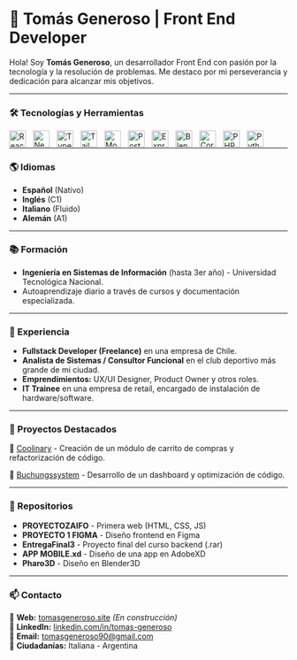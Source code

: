 # 🚀 Tomás Generoso | Front End Developer

Hola! Soy **Tomás Generoso**, un desarrollador Front End con pasión por la tecnología y la resolución de problemas. Me destaco por mi perseverancia y dedicación para alcanzar mis objetivos. 

---

### 🛠️ Tecnologías y Herramientas

<img align="left" alt="React" width="30px" style="padding-right:10px;" src="https://cdn.jsdelivr.net/gh/devicons/devicon/icons/react/react-original.svg"/>
<img align="left" alt="Next.js" width="30px" style="padding-right:10px;" src="https://cdn.jsdelivr.net/gh/devicons/devicon/icons/nextjs/nextjs-original.svg"/>
<img align="left" alt="TypeScript" width="30px" style="padding-right:10px;" src="https://cdn.jsdelivr.net/gh/devicons/devicon/icons/typescript/typescript-original.svg"/>
<img align="left" alt="TailwindCSS" width="30px" style="padding-right:10px;" src="https://cdn.jsdelivr.net/gh/devicons/devicon/icons/tailwindcss/tailwindcss-plain.svg"/>
<img align="left" alt="MongoDB" width="30px" style="padding-right:10px;" src="https://cdn.jsdelivr.net/gh/devicons/devicon/icons/mongodb/mongodb-original.svg"/>
<img align="left" alt="PostgreSQL" width="30px" style="padding-right:10px;" src="https://cdn.jsdelivr.net/gh/devicons/devicon/icons/postgresql/postgresql-original.svg"/>
<img align="left" alt="Express" width="30px" style="padding-right:10px;" src="https://cdn.jsdelivr.net/gh/devicons/devicon/icons/express/express-original.svg"/>
<img align="left" alt="Blender" width="30px" style="padding-right:10px;" src="https://cdn.jsdelivr.net/gh/devicons/devicon/icons/blender/blender-original.svg"/>
<img align="left" alt="Cordova" width="30px" style="padding-right:10px;" src="https://cdn.jsdelivr.net/gh/devicons/devicon/icons/apachecordova/apachecordova-original.svg"/>
<img align="left" alt="PHP" width="30px" style="padding-right:10px;" src="https://cdn.jsdelivr.net/gh/devicons/devicon/icons/php/php-original.svg"/>
<img align="left" alt="Python" width="30px" style="padding-right:10px;" src="https://cdn.jsdelivr.net/gh/devicons/devicon/icons/python/python-original.svg"/>
<br />

---

### 🌎 Idiomas

- **Español** (Nativo)
- **Inglés** (C1)
- **Italiano** (Fluido)
- **Alemán** (A1)

---

### 📚 Formación

- **Ingeniería en Sistemas de Información** (hasta 3er año) - Universidad Tecnológica Nacional.
- Autoaprendizaje diario a través de cursos y documentación especializada.

---

### 💼 Experiencia

- **Fullstack Developer (Freelance)** en una empresa de Chile.
- **Analista de Sistemas / Consultor Funcional** en el club deportivo más grande de mi ciudad.
- **Emprendimientos:** UX/UI Designer, Product Owner y otros roles.
- **IT Trainee** en una empresa de retail, encargado de instalación de hardware/software.

---

### 📂 Proyectos Destacados

🔹 [Coolinary](https://github.com/Zetjen/coolinary) - Creación de un módulo de carrito de compras y refactorización de código.

🔹 [Buchungssystem](https://github.com/Zetjen/buchungssystem) - Desarrollo de un dashboard y optimización de código.

---

### 📌 Repositorios

- **PROYECTOZAIFO** - Primera web (HTML, CSS, JS)
- **PROYECTO 1 FIGMA** - Diseño frontend en Figma
- **EntregaFinal3** - Proyecto final del curso backend (.rar)
- **APP MOBILE.xd** - Diseño de una app en AdobeXD
- **Pharo3D** - Diseño en Blender3D

---

### 📫 Contacto

📍 **Web:** [tomasgeneroso.site](https://tomasgeneroso.site) *(En construcción)*  
📍 **LinkedIn:** [linkedin.com/in/tomas-generoso](https://www.linkedin.com/in/tomas-generoso/)  
📍 **Email:** tomasgeneroso90@gmail.com  
📍 **Ciudadanías:** Italiana - Argentina 

